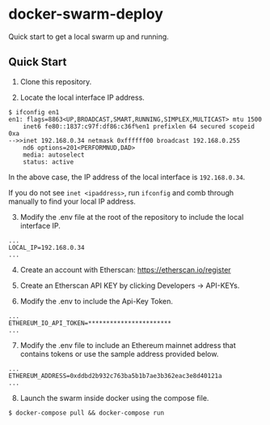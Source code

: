 # docker-swarm-deploy

Quick start to get a local swarm up and running.

## Quick Start

1. Clone this repository.

2. Locate the local interface IP address.

```
$ ifconfig en1
en1: flags=8863<UP,BROADCAST,SMART,RUNNING,SIMPLEX,MULTICAST> mtu 1500
	inet6 fe80::1837:c97f:df86:c36f%en1 prefixlen 64 secured scopeid 0xa
-->>inet 192.168.0.34 netmask 0xffffff00 broadcast 192.168.0.255
	nd6 options=201<PERFORMNUD,DAD>
	media: autoselect
	status: active
```

In the above case, the IP address of the local interface is `192.168.0.34`.

If you do not see `inet <ipaddress>`, run `ifconfig` and comb through manually to find your local IP address.

3. Modify the .env file at the root of the repository to include the local interface IP.

```
...
LOCAL_IP=192.168.0.34
...
```

4. Create an account with Etherscan: https://etherscan.io/register

5. Create an Etherscan API KEY by clicking Developers -> API-KEYs.

6. Modify the .env to include the Api-Key Token.

```
...
ETHEREUM_IO_API_TOKEN=***********************
...
```

7. Modify the .env file to include an Ethereum mainnet address that contains tokens or use the sample address provided below.

```
...
ETHEREUM_ADDRESS=0xddbd2b932c763ba5b1b7ae3b362eac3e8d40121a
...
```
8. Launch the swarm inside docker using the compose file.

```
$ docker-compose pull && docker-compose run
```
